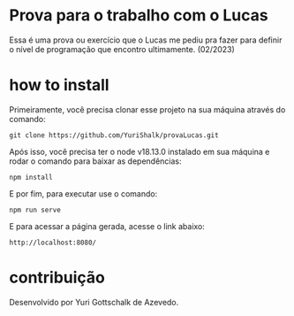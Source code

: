 # Prova para o trabalho com o Lucas

Essa é uma prova ou exercício que o Lucas me pediu pra fazer para definir o nível de programação
que encontro ultimamente. (02/2023)

# how to install

Primeiramente, você precisa clonar esse projeto na sua máquina através do comando:

```
git clone https://github.com/YuriShalk/provaLucas.git
```

Após isso, você precisa ter o node v18.13.0 instalado em sua máquina 
e rodar o comando para baixar as dependências:

```
npm install
```

E por fim, para executar use o comando: 

```
npm run serve
```

E para acessar a página gerada, acesse o link abaixo:

```
http://localhost:8080/
```

# contribuição

Desenvolvido por Yuri Gottschalk de Azevedo.

